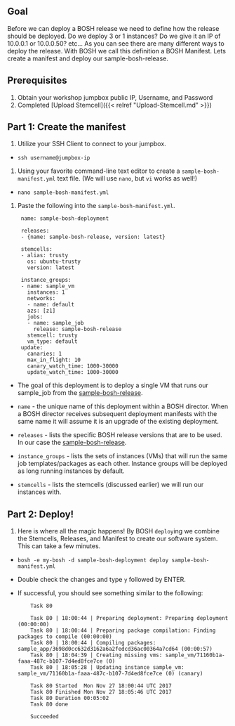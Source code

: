 ## Goal

Before we can deploy a BOSH release we need to define how the release should be deployed. Do we deploy 3 or 1 instances? Do we give it an IP of 10.0.0.1 or 10.0.0.50? etc...
As you can see there are many different ways to deploy the release. With BOSH we call this definition a BOSH Manifest. Lets create a manifest and deploy our sample-bosh-release.

## Prerequisites

1. Obtain your workshop jumpbox public IP, Username, and Password 
1. Completed [Upload Stemcell]({{< relref "Upload-Stemcell.md" >}})

## Part 1: Create the manifest

1. Utilize your SSH Client to connect to your jumpbox.

  - `ssh username@jumpbox-ip`

1. Using your favorite command-line text editor to create a `sample-bosh-manifest.yml` text file. (We will use `nano`, but `vi` works as well!)

  - `nano sample-bosh-manifest.yml`

1. Paste the following into the `sample-bosh-manifest.yml`.

        name: sample-bosh-deployment

        releases:
        - {name: sample-bosh-release, version: latest}

        stemcells:
        - alias: trusty
          os: ubuntu-trusty
          version: latest

        instance_groups:
        - name: sample_vm
          instances: 1
          networks:
          - name: default
          azs: [z1]
          jobs:
          - name: sample_job
            release: sample-bosh-release
          stemcell: trusty
          vm_type: default
        update:
          canaries: 1
          max_in_flight: 10
          canary_watch_time: 1000-30000
          update_watch_time: 1000-30000

  - The goal of this deployment is to deploy a single VM that runs our sample_job from the [sample-bosh-release](https://github.com/Oskoss/bosh-release).

  - `name` - the unique name of this deployment within a BOSH director. When a BOSH director receives subsequent deployment manifests with the same name it will assume it is an upgrade of the existing deployment.

  - `releases` - lists the specific BOSH release versions that are to be used. In our case the [sample-bosh-release](https://github.com/Oskoss/bosh-release).

  - `instance_groups` - lists the sets of instances (VMs) that will run the same job templates/packages as each other. Instance groups will be deployed as long running instances by default.

  - `stemcells` - lists the stemcells (discussed earlier) we will run our instances with.

## Part 2: Deploy!

1. Here is where all the magic happens! By BOSH `deploy`ing we combine the Stemcells, Releases, and Manifest to create our software system. This can take a few minutes.

  - `bosh -e my-bosh -d sample-bosh-deployment deploy sample-bosh-manifest.yml`

  - Double check the changes and type `y` followed by ENTER.

  - If successful, you should see something similar to the following:

            Task 80

            Task 80 | 18:00:44 | Preparing deployment: Preparing deployment (00:00:00)
            Task 80 | 18:00:44 | Preparing package compilation: Finding packages to compile (00:00:00)
            Task 80 | 18:00:44 | Compiling packages: sample_app/3698d0cc632d3162a6a2fedcd36ac00364a7cd64 (00:00:57)
            Task 80 | 18:04:39 | Creating missing vms: sample_vm/71160b1a-faaa-487c-b107-7d4ed8fce7ce (0)
            Task 80 | 18:05:28 | Updating instance sample_vm: sample_vm/71160b1a-faaa-487c-b107-7d4ed8fce7ce (0) (canary)

            Task 80 Started  Mon Nov 27 18:00:44 UTC 2017
            Task 80 Finished Mon Nov 27 18:05:46 UTC 2017
            Task 80 Duration 00:05:02
            Task 80 done

            Succeeded
